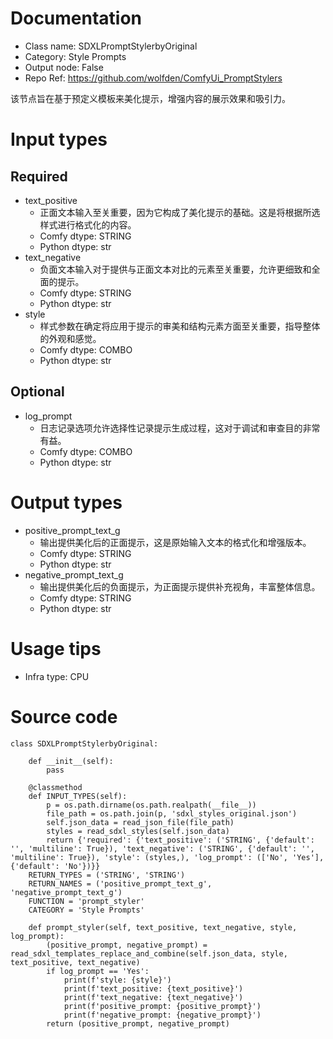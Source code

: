 # Documentation
- Class name: SDXLPromptStylerbyOriginal
- Category: Style Prompts
- Output node: False
- Repo Ref: https://github.com/wolfden/ComfyUi_PromptStylers

该节点旨在基于预定义模板来美化提示，增强内容的展示效果和吸引力。

# Input types
## Required
- text_positive
    - 正面文本输入至关重要，因为它构成了美化提示的基础。这是将根据所选样式进行格式化的内容。
    - Comfy dtype: STRING
    - Python dtype: str
- text_negative
    - 负面文本输入对于提供与正面文本对比的元素至关重要，允许更细致和全面的提示。
    - Comfy dtype: STRING
    - Python dtype: str
- style
    - 样式参数在确定将应用于提示的审美和结构元素方面至关重要，指导整体的外观和感觉。
    - Comfy dtype: COMBO
    - Python dtype: str
## Optional
- log_prompt
    - 日志记录选项允许选择性记录提示生成过程，这对于调试和审查目的非常有益。
    - Comfy dtype: COMBO
    - Python dtype: str

# Output types
- positive_prompt_text_g
    - 输出提供美化后的正面提示，这是原始输入文本的格式化和增强版本。
    - Comfy dtype: STRING
    - Python dtype: str
- negative_prompt_text_g
    - 输出提供美化后的负面提示，为正面提示提供补充视角，丰富整体信息。
    - Comfy dtype: STRING
    - Python dtype: str

# Usage tips
- Infra type: CPU

# Source code
```
class SDXLPromptStylerbyOriginal:

    def __init__(self):
        pass

    @classmethod
    def INPUT_TYPES(self):
        p = os.path.dirname(os.path.realpath(__file__))
        file_path = os.path.join(p, 'sdxl_styles_original.json')
        self.json_data = read_json_file(file_path)
        styles = read_sdxl_styles(self.json_data)
        return {'required': {'text_positive': ('STRING', {'default': '', 'multiline': True}), 'text_negative': ('STRING', {'default': '', 'multiline': True}), 'style': (styles,), 'log_prompt': (['No', 'Yes'], {'default': 'No'})}}
    RETURN_TYPES = ('STRING', 'STRING')
    RETURN_NAMES = ('positive_prompt_text_g', 'negative_prompt_text_g')
    FUNCTION = 'prompt_styler'
    CATEGORY = 'Style Prompts'

    def prompt_styler(self, text_positive, text_negative, style, log_prompt):
        (positive_prompt, negative_prompt) = read_sdxl_templates_replace_and_combine(self.json_data, style, text_positive, text_negative)
        if log_prompt == 'Yes':
            print(f'style: {style}')
            print(f'text_positive: {text_positive}')
            print(f'text_negative: {text_negative}')
            print(f'positive_prompt: {positive_prompt}')
            print(f'negative_prompt: {negative_prompt}')
        return (positive_prompt, negative_prompt)
```